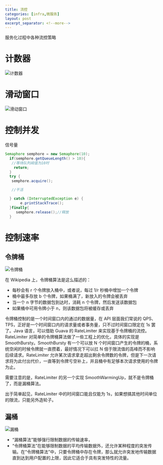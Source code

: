 ```yaml
---
title: 流控
categories: [infra,微服务]
layout: post
excerpt_separator: <!--more-->
---
```

服务化过程中各种流控策略<!--more-->

# 计数器

![计数器](http://pic.w2bc.com/upload/201611/07/201611072012026152.jpg)

# 滑动窗口

![滑动窗口](http://pic.w2bc.com/upload/201611/07/201611072012030996.jpg)

# 控制并发
信号量

```java
Semaphore semphore = new Semaphore(10);  
  if(semphore.getQueueLength() > 10){  
   //等待队列阀值为10时  
    return;  
  }  
  try {  
   semphore.acquire();  

   //干活  

  } catch (InterruptedException e) {  
       e.printStackTrace();  
  }finally{  
     semphore.release();//释放  
  }
```

# 控制速率
## 令牌桶

![令牌桶](http://pic.w2bc.com/upload/201411/08/201411081256314693.png)

在 Wikipedia 上，令牌桶算法是这么描述的：

* 每秒会有 r 个令牌放入桶中，或者说，每过 1/r 秒桶中增加一个令牌  
* 桶中最多存放 b 个令牌，如果桶满了，新放入的令牌会被丢弃  
* 当一个 n 字节的数据包到达时，消耗 n 个令牌，然后发送该数据包
* 如果桶中可用令牌小于 n，则该数据包将被缓存或丢弃

令牌桶控制的是一个时间窗口内的通过的数据量，在 API 层面我们常说的 QPS、TPS，正好是一个时间窗口内的请求量或者事务量，只不过时间窗口限定在 1s 罢了。Java 语言，可以借助 Guava 的 RateLimiter 来实现基于令牌桶的流控。RateLimiter 对简单的令牌桶算法做了一些工程上的优化，具体的实现是 SmoothBursty。SmoothBursty 有一个可以放 N 个时间窗口产生的令牌的桶，系统空闲的时候令牌就一直攒着，最好情况下可以扛 N 倍于限流值的高峰而不影响后续请求。RateLimiter 允许某次请求拿走超出剩余令牌数的令牌，但是下一次请求将为此付出代价，一直等到令牌亏空补上，并且桶中有足够本次请求使用的令牌为止。

需要注意的是，RateLimiter 的另一个实现 SmoothWarmingUp，就不是令牌桶了，而是漏桶算法。

出于简单起见，RateLimiter 中的时间窗口能且仅能为 1s，如果想搞其他时间单位的限流，只能另外造轮子。

## 漏桶

![漏桶](http://pic.w2bc.com/upload/201411/08/201411081256309136.png)

* “漏桶算法”能够强行限制数据的传输速率，
* “令牌桶算法”在能够限制数据的平均传输数据外，还允许某种程度的突发传输。在“令牌桶算法”中，只要令牌桶中存在令牌，那么就允许突发地传输数据直到达到用户配置的上限，因此它适合于具有突发特性的流量。
